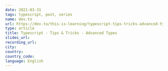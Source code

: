 ```yaml
---
date: 2021-03-31
tags: typescript, post, series
name: dev.to
url: https://dev.to/this-is-learning/typescript-tips-tricks-advanced-types-3pp8
type: article
title: Typescript - Tips & Tricks - Advanced Types
slides_url:
recording_url:
city:
country:
country_code:
language: English
---
```

